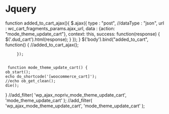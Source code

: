 # Jquery
function added_to_cart_ajax(){
			$.ajax({
			   type : "post",
			   //dataType : "json",
			   url : wc_cart_fragments_params.ajax_url,
			   data : {action: "mode_theme_update_cart"},
			   context: this,
			   success: function(response) {
			    $('.dud_cart').html(response);
			   }
			});
		}
		$('body').bind("added_to_cart", function() {
			//added_to_cart_ajax();
			
		 });
     
     
     function mode_theme_update_cart() {
	ob_start();
	echo do_shortcode('[woocommerce_cart]');
	//echo ob_get_clean();
	die();
}
//add_filter( 'wp_ajax_nopriv_mode_theme_update_cart', 'mode_theme_update_cart' );
//add_filter( 'wp_ajax_mode_theme_update_cart', 'mode_theme_update_cart' );
     
     
